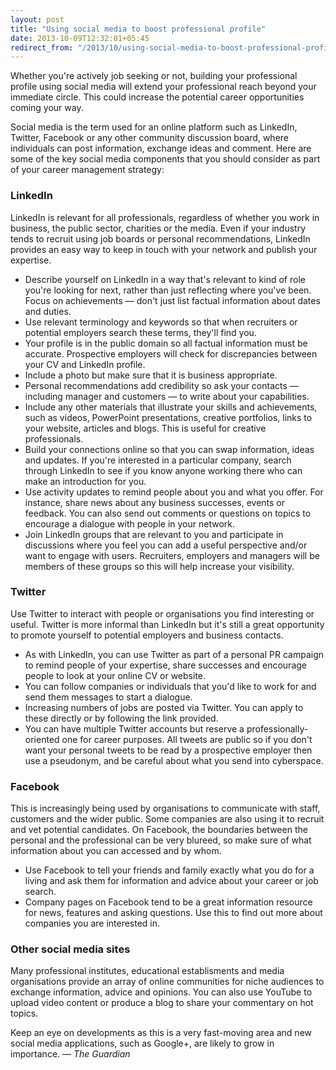 ```yaml
---
layout: post
title: "Using social media to boost professional profile"
date: 2013-10-09T12:32:01+05:45
redirect_from: "/2013/10/using-social-media-to-boost-professional-profile/"
---
```


 Whether you're actively job seeking or not, building your professional profile using social media will extend your professional reach beyond your immediate circle. This could increase the potential career opportunities coming your way.

 Social media is the term used for an online platform such as LinkedIn, Twitter, Facebook or any other community discussion board, where individuals can post information, exchange ideas and comment. Here are some of the key social media components that you should consider as part of your career management strategy:

### LinkedIn
 LinkedIn is relevant for all professionals, regardless of whether you work in business, the public sector, charities or the media. Even if your industry tends to recruit using job boards or personal recommendations, LinkedIn provides an easy way to keep in touch with your network and publish your expertise.

* Describe yourself on LinkedIn in a way that's relevant to kind of role you're looking for next, rather than just reflecting where you've been. Focus on achievements — don't just list factual information about dates and duties.
* Use relevant terminology and keywords so that when recruiters or potential employers search these terms, they'll find you.
* Your profile is in the public domain so all factual information must be accurate. Prospective employers will check for discrepancies between your CV and LinkedIn profile.
* Include a photo but make sure that it is business appropriate.
* Personal recommendations add credibility so ask your contacts — including manager and customers — to write about your capabilities.
* Include any other materials that illustrate your skills and achievements, such as videos, PowerPoint presentations, creative portfolios, links to your website, articles and blogs. This is useful for creative professionals.
* Build your connections online so that you can swap information, ideas and updates. If you're interested in a particular company, search through LinkedIn to see if you know anyone working there who can make an introduction for you.
* Use activity updates to remind people about you and what you offer. For instance, share news about any business successes, events or feedback. You can also send out comments or questions on topics to encourage a dialogue with people in your network.
* Join LinkedIn groups that are relevant to you and participate in discussions where you feel you can add a useful perspective and/or want to engage with users. Recruiters, employers and managers will be members of these groups so this will help increase your visibility.

### Twitter
 Use Twitter to interact with people or organisations you find interesting or useful. Twitter is more informal than LinkedIn but it's still a great opportunity to promote yourself to potential employers and business contacts.

* As with LinkedIn, you can use Twitter as part of a personal PR campaign to remind people of your expertise, share successes and encourage people to look at your online CV or website.
* You can follow companies or individuals that you'd like to work for and send them messages to start a dialogue.
* Increasing numbers of jobs are posted via Twitter. You can apply to these directly or by following the link provided.
* You can have multiple Twitter accounts but reserve a professionally-oriented one for career purposes. All tweets are public so if you don't want your personal tweets to be read by a prospective employer then use a pseudonym, and be careful about what you send into cyberspace.

### Facebook
 This is increasingly being used by organisations to communicate with staff, customers and the wider public. Some companies are also using it to recruit and vet potential candidates. On Facebook, the boundaries between the personal and the professional can be very blureed, so make sure of what information about you can accessed and by whom.

* Use Facebook to tell your friends and family exactly what you do for a living and ask them for information and advice about your career or job search.
* Company pages on Facebook tend to be a great information resource for news, features and asking questions. Use this to find out more about companies you are interested in.

### Other social media sites
 Many professional institutes, educational establisments and media organisations provide an array of online communities for niche audiences to exchange information, advice and opinions. You can also use YouTube to upload video content or produce a blog to share your commentary on hot topics.

 Keep an eye on developments as this is a very fast-moving area and new social media applications, such as Google+, are likely to grow in importance. _— The Guardian_